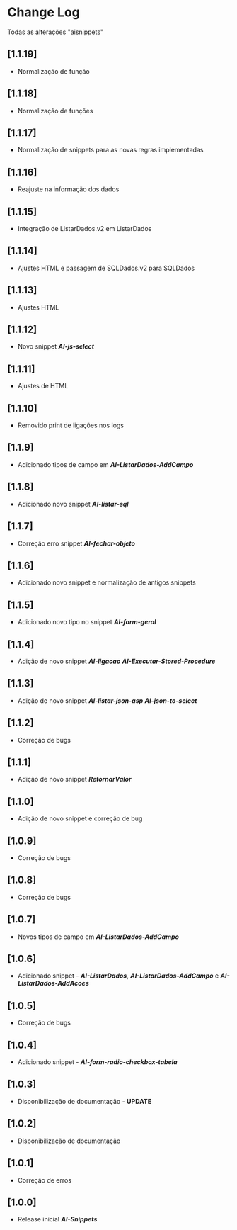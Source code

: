 # Change Log

Todas as alterações "aisnippets"

## [1.1.19]

- Normalização de função

## [1.1.18]

- Normalização de funções
  
## [1.1.17]

- Normalização de snippets para as novas regras implementadas

## [1.1.16]

- Reajuste na informação dos dados

## [1.1.15]

- Integração de ListarDados.v2 em ListarDados

## [1.1.14]

- Ajustes HTML e passagem de SQLDados.v2 para SQLDados

## [1.1.13]

- Ajustes HTML

## [1.1.12]

- Novo snippet **_AI-js-select_**

## [1.1.11]

- Ajustes de HTML

## [1.1.10]

- Removido print de ligações nos logs

## [1.1.9]

- Adicionado tipos de campo em **_AI-ListarDados-AddCampo_**

## [1.1.8]

- Adicionado novo snippet **_AI-listar-sql_**

## [1.1.7]

- Correção erro snippet **_AI-fechar-objeto_**

## [1.1.6]

- Adicionado novo snippet e normalização de antigos snippets

## [1.1.5]

- Adicionado novo tipo no snippet **_AI-form-geral_**

## [1.1.4]

- Adição de novo snippet **_AI-ligacao_** **_AI-Executar-Stored-Procedure_**

## [1.1.3]

- Adição de novo snippet **_AI-listar-json-asp_** **_AI-json-to-select_**

## [1.1.2]

- Correção de bugs

## [1.1.1]

- Adição de novo snippet **_RetornarValor_**

## [1.1.0]

- Adição de novo snippet e correção de bug

## [1.0.9]

- Correção de bugs

## [1.0.8]

- Correção de bugs

## [1.0.7]

- Novos tipos de campo em **_AI-ListarDados-AddCampo_**

## [1.0.6]

- Adicionado snippet - **_AI-ListarDados_**, **_AI-ListarDados-AddCampo_** e **_AI-ListarDados-AddAcoes_**

## [1.0.5]

- Correção de bugs

## [1.0.4]

- Adicionado snippet - **_AI-form-radio-checkbox-tabela_**

## [1.0.3]

- Disponibilização de documentação - **UPDATE**

## [1.0.2]

- Disponibilização de documentação

## [1.0.1]

- Correção de erros

## [1.0.0]

- Release inicial **_AI-Snippets_**
